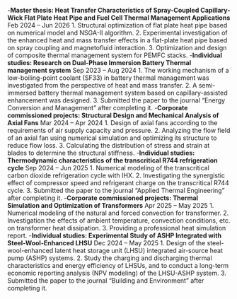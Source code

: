 -<strong>Master thesis: Heat Transfer Characteristics of Spray-Coupled Capillary-Wick Flat Plate Heat Pipe and Fuel Cell Thermal Management Applications</strong> Feb 2024 – Jun 2026
    1. Structural optimization of flat plate heat pipe based on numerical model and NSGA-Ⅱ algorithm.
    2. Experimental investigation of the enhanced heat and mass transfer effects in a flat-plate heat pipe based on spray coupling and magnetofluid interaction.
    3. Optimization and design of composite thermal management system for PEMFC stacks.
-<strong>Individual studies: Research on Dual-Phase Immersion Battery Thermal management system</strong> Sep 2023 – Aug 2024
    1. The working mechanism of a low-boiling-point coolant (SF33) in battery thermal management was investigated from the perspective of heat and mass transfer.
    2. A semi-immersed battery thermal management system based on capillary-assisted enhancement was designed.
    3. Submitted the paper to the journal “Energy Conversion and Management” after completing it.
-<strong>Corporate commissioned projects: Structural Design and Mechanical Analysis of Axial Fans</strong> Mar 2024 – Apr 2024 
    1. Design of axial fans according to the requirements of air supply capacity and pressure.
    2. Analyzing the flow field of an axial fan using numerical simulation and optimizing its structure to reduce flow loss.
    3. Calculating the distribution of stress and strain at blades to determine the structural stiffness.
-<strong>Individual studies: Thermodynamic characteristics of the transcritical R744 refrigeration cycle</strong> Sep 2024 – Jun 2025
    1. Numerical modeling of the transcritical carbon dioxide refrigeration cycle with IHX.
    2. Investigating the synergistic effect of compressor speed and refrigerant charge on the transcritical R744 cycle.
    3. Submitted the paper to the journal “Applied Thermal Engineering” after completing it.
-<strong>Corporate commissioned projects: Thermal Simulation and Optimization of Transformers</strong> Apr 2025 – May 2025
    1. Numerical modeling of the natural and forced convection for transformer.
    2. Investigation the effects of ambient temperature, convection conditions, etc. on transformer heat dissipation.
    3. Providing a professional heat simulation report.
-<strong>Individual studies: Experimental Study of ASHP Integrated with Steel-Wool-Enhanced LHSU</strong> Dec 2024 – May 2025
    1. Design of the steel-wool-enhanced latent heat storage unit (LHSU) integrated air-source heat pump (ASHP) systems.
    2. Study the charging and discharging thermal characteristics and energy efficiency of LHSUs, and to conduct a long-term economic reporting analysis (NPV modeling) of the LHSU-ASHP system. 
    3. Submitted the paper to the journal “Building and Environment” after completing it.


  


